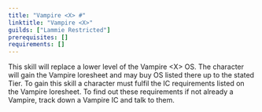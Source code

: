 ```yaml
---
title: "Vampire <X> #"
linktitle: "Vampire <X>"
guilds: ["Lammie Restricted"]
prerequisites: []
requirements: []
---
```

This skill will replace a lower level of the Vampire \<X> OS. The character will gain the Vampire loresheet and may buy OS listed there up to the stated Tier. To gain this skill a character must fulfil the IC requirements listed on the Vampire loresheet. To find out these requirements if not already a Vampire, track down a Vampire IC and talk to them.